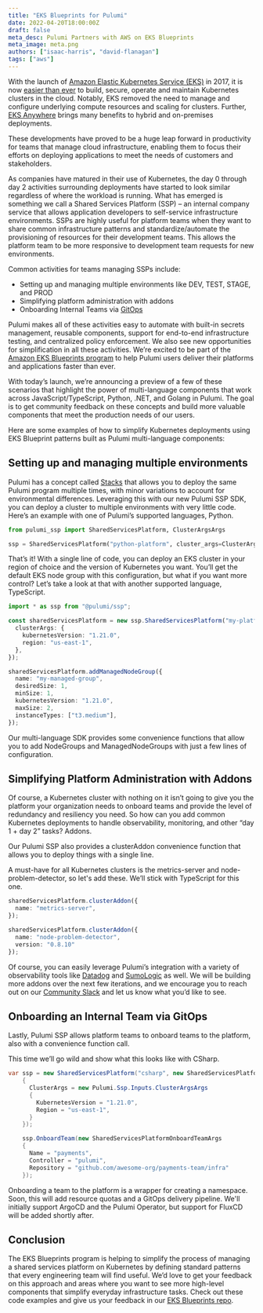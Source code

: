 ```yaml
---
title: "EKS Blueprints for Pulumi"
date: 2022-04-20T18:00:00Z
draft: false
meta_desc: Pulumi Partners with AWS on EKS Blueprints
meta_image: meta.png
authors: ["isaac-harris", "david-flanagan"]
tags: ["aws"]
---
```


With the launch of [Amazon Elastic Kubernetes Service (EKS)](https://aws.amazon.com/blogs/aws/amazon-eks-now-generally-available/) in 2017, it is now [easier than ever](https://www.pulumi.com/blog/easily-create-and-manage-aws-eks-kubernetes-clusters-with-pulumi/) to build, secure, operate and maintain Kubernetes clusters in the cloud. Notably, EKS removed the need to manage and configure underlying compute resources and scaling for clusters. Further, [EKS Anywhere](https://aws.amazon.com/eks/eks-anywhere/) brings many benefits to hybrid and on-premises deployments.

These developments have proved to be a huge leap forward in productivity for teams that manage cloud infrastructure, enabling them to focus their efforts on deploying applications to meet the needs of customers and stakeholders.

<!--more-->

As companies have matured in their use of Kubernetes, the day 0 through day 2 activities surrounding deployments have started to look similar regardless of where the workload is running. What has emerged is something we call a Shared Services Platform (SSP) – an internal company service that allows application developers to self-service infrastructure environments. SSPs are highly useful for platform teams when they want to share common infrastructure patterns and standardize/automate the provisioning of resources for their development teams.  This allows the platform team to be more responsive to development team requests for new environments.

Common activities for teams managing SSPs include:

- Setting up and managing multiple environments like DEV, TEST, STAGE, and PROD
- Simplifying platform administration with addons
- Onboarding Internal Teams via [GitOps](https://www.pulumi.com/blog/improving-gitops-with-pulumi-operator/) 

Pulumi makes all of these activities easy to automate with built-in secrets management, reusable components, support for end-to-end infrastructure testing, and centralized policy enforcement. We also see new opportunities for simplification in all these activities. We’re excited to be part of the [Amazon EKS Blueprints program](
https://aws.amazon.com/blogs/containers/bootstrapping-clusters-with-eks-blueprints) to help Pulumi users deliver their platforms and applications faster than ever.

With today’s launch, we’re announcing a preview of a few of these scenarios that highlight the power of multi-language components that work across JavaScript/TypeScript, Python, .NET, and Golang in Pulumi. The goal is to get community feedback on these concepts and build more valuable components that meet the production needs of our users. 

Here are some examples of how to simplify Kubernetes deployments using EKS Blueprint patterns built as Pulumi multi-language components:

## Setting up and managing multiple environments

Pulumi has a concept called [Stacks](https://www.pulumi.com/docs/intro/concepts/stack/) that allows you to deploy the same Pulumi program multiple times, with minor variations to account for environmental differences. Leveraging this with our new Pulumi SSP SDK, you can deploy a cluster to multiple environments with very little code.
Here’s an example with one of Pulumi’s supported languages, Python.

```python
from pulumi_ssp import SharedServicesPlatform, ClusterArgsArgs

ssp = SharedServicesPlatform("python-platform", cluster_args=ClusterArgsArgs(kubernetes_version="1.21.0", region="us-east-1"))
```

That’s it! With a single line of code, you can deploy an EKS cluster in your region of choice and the version of Kubernetes you want. You’ll get the default EKS node group with this configuration, but what if you want more control? Let’s take a look at that with another supported language, TypeScript.

```typescript
import * as ssp from "@pulumi/ssp";

const sharedServicesPlatform = new ssp.SharedServicesPlatform("my-platform", {
  clusterArgs: {
    kubernetesVersion: "1.21.0",
    region: "us-east-1",
  },
});

sharedServicesPlatform.addManagedNodeGroup({
  name: "my-managed-group",
  desiredSize: 1,
  minSize: 1,
  kubernetesVersion: "1.21.0",
  maxSize: 2,
  instanceTypes: ["t3.medium"],
});
```

Our multi-language SDK provides some convenience functions that allow you to add NodeGroups and ManagedNodeGroups with just a few lines of configuration.

## Simplifying Platform Administration with Addons

Of course, a Kubernetes cluster with nothing on it isn’t going to give you the platform your organization needs to onboard teams and provide the level of redundancy and resiliency you need. So how can you add common Kubernetes deployments to handle observability, monitoring, and other “day 1 + day 2” tasks? Addons.

Our Pulumi SSP also provides a clusterAddon convenience function that allows you to deploy things with a single line.

A must-have for all Kubernetes clusters is the metrics-server and node-problem-detector, so let's add these. We’ll stick with TypeScript for this one.

```typescript
sharedServicesPlatform.clusterAddon({
  name: "metrics-server",
});

sharedServicesPlatform.clusterAddon({
  name: "node-problem-detector",
  version: "0.8.10"
});
```

Of course, you can easily leverage Pulumi’s integration with a variety of observability tools like [Datadog](https://www.pulumi.com/registry/packages/datadog) and [SumoLogic](https://www.pulumi.com/registry/packages/sumologic) as well.  We will be building more addons over the next few iterations, and we encourage you to reach out on our [Community Slack](https://slack.pulumi.com) and let us know what you’d like to see.

## Onboarding an Internal Team via GitOps

Lastly, Pulumi SSP allows platform teams to onboard teams to the platform, also with a convenience function call.

This time we’ll go wild and show what this looks like with CSharp.

```csharp
var ssp = new SharedServicesPlatform("csharp", new SharedServicesPlatformArgs
    {
      ClusterArgs = new Pulumi.Ssp.Inputs.ClusterArgsArgs
      {
        KubernetesVersion = "1.21.0",
        Region = "us-east-1",
      }
    });

    ssp.OnboardTeam(new SharedServicesPlatformOnboardTeamArgs
    {
      Name = "payments",
      Controller = "pulumi",
      Repository = "github.com/awesome-org/payments-team/infra"
    });
```

Onboarding a team to the platform is a wrapper for creating a namespace. Soon, this will add resource quotas and a GitOps delivery pipeline. We'll initially support ArgoCD and the Pulumi Operator, but support for FluxCD will be added shortly after.

## Conclusion

The EKS Blueprints program is helping to simplify the process of managing a shared services platform on Kubernetes by defining standard patterns that every engineering team will find useful.  We’d love to get your feedback on this approach and areas where you want to see more high-level components that simplify everyday infrastructure tasks. Check out these code examples and give us your feedback in our [EKS Blueprints repo](https://github.com/pulumi/eks-blueprint).
